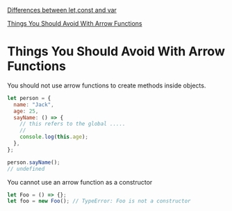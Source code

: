 [Differences between let,const and var](#differences-between-letconst-and-var)


[Things You Should Avoid With Arrow Functions](#things-you-should-avoid-with-arrow-functions)


# Things You Should Avoid With Arrow Functions

You should not use arrow functions to create methods inside objects.

```js
let person = {
  name: "Jack",
  age: 25,
  sayName: () => {
    // this refers to the global .....
    //
    console.log(this.age);
  },
};

person.sayName();
// undefined
```

You cannot use an arrow function as a constructor

```js
let Foo = () => {};
let foo = new Foo(); // TypeError: Foo is not a constructor
```
